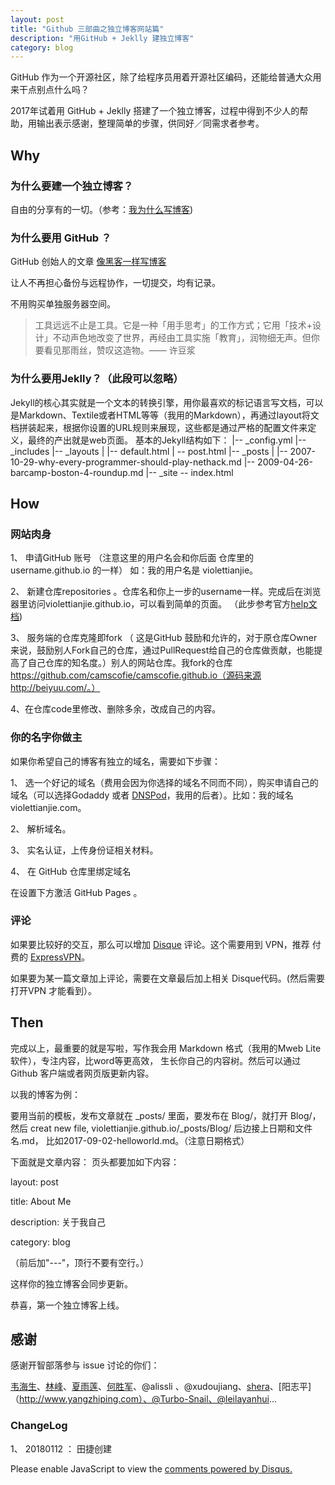 ```yaml
---
layout: post
title: "Github 三部曲之独立博客网站篇"
description: "用GitHub + Jeklly 建独立博客"
category: blog
---
```



GitHub 作为一个开源社区，除了给程序员用着开源社区编码，还能给普通大众用来干点别点什么吗？

2017年试着用 GitHub + Jeklly 搭建了一个独立博客，过程中得到不少人的帮助，用输出表示感谢，整理简单的步骤，供同好／同需求者参考。

## Why

### 为什么要建一个独立博客？

自由的分享有的一切。（参考：[我为什么写博客](http://beiyuu.com/why-blog)) 


### 为什么要用 GitHub ？

GitHub 创始人的文章 [像黑客一样写博客](http://tom.preston-werner.com/2008/11/17/blogging-like-a-hacker.html)

让人不再担心备份与远程协作，一切提交，均有记录。

不用购买单独服务器空间。

> 工具远远不止是工具。它是一种「用手思考」的工作方式；它用「技术+设计」不动声色地改变了世界，再经由工具实施「教育」，润物细无声。但你要看见那雨丝，赞叹这造物。—— 许豆浆

### 为什么要用Jeklly？（此段可以忽略）

Jekyll的核心其实就是一个文本的转换引擎，用你最喜欢的标记语言写文档，可以是Markdown、Textile或者HTML等等（我用的Markdown），再通过layout将文档拼装起来，根据你设置的URL规则来展现，这些都是通过严格的配置文件来定义，最终的产出就是web页面。
基本的Jekyll结构如下：
|-- _config.yml |-- _includes |-- _layouts | |-- default.html | -- post.html |-- _posts | |-- 2007-10-29-why-every-programmer-should-play-nethack.md |-- 2009-04-26-barcamp-boston-4-roundup.md |-- _site -- index.html

## How
 
### 网站肉身
 
 1、 申请GitHub 账号 （注意这里的用户名会和你后面 仓库里的 username.github.io 的一样）
    如：我的用户名是 violettianjie。
 
 2、 新建仓库repositories 。仓库名和你上一步的username一样。完成后在浏览器里访问violettianjie.github.io，可以看到简单的页面。
 （此步参考官方[help文档](https://pages.github.com))
 
 3、 服务端的仓库克隆即fork （ 这是GitHub 鼓励和允许的，对于原仓库Owner来说，鼓励别人Fork自己的仓库，通过PullRequest给自己的仓库做贡献，也能提高了自己仓库的知名度。）别人的网站仓库。我fork的仓库 https://github.com/camscofie/camscofie.github.io（源码来源 http://beiyuu.com/。）
 
 4、在仓库code里修改、删除多余，改成自己的内容。
 
### 你的名字你做主
 
如果你希望自己的博客有独立的域名，需要如下步骤：

 
 1、 选一个好记的域名（费用会因为你选择的域名不同而不同），购买申请自己的域名（可以选择Godaddy 或者 [DNSPod](https://www.dnspod.cn)，我用的后者）。比如：我的域名violettianjie.com。
 
 
 2、 解析域名。
 
 3、 实名认证，上传身份证相关材料。
 
 4、 在 GitHub 仓库里绑定域名
 
 在设置下方激活 GitHub Pages 。
 
### 评论

如果要比较好的交互，那么可以增加 [Disque](http://disqus.com) 评论。这个需要用到 VPN，推荐 付费的 [ExpressVPN](https://www.xpress-vpn.com)。

如果要为某一篇文章加上评论，需要在文章最后加上相关 Disque代码。(然后需要打开VPN 才能看到）。





## Then

完成以上，最重要的就是写啦，写作我会用 Markdown 格式（我用的Mweb Lite 软件），专注内容，比word等更高效， 生长你自己的内容树。然后可以通过Github 客户端或者网页版更新内容。 

以我的博客为例：

要用当前的模板，发布文章就在 _posts/ 里面，要发布在 Blog/，就打开 Blog/，然后 creat new file,
violettianjie.github.io/_posts/Blog/ 后边接上日期和文件名.md， 比如2017-09-02-helloworld.md。（注意日期格式）

下面就是文章内容：
页头都要加如下内容：

layout: post

title: About Me

description: 关于我自己

category: blog

（前后加"---"，顶行不要有空行。）



这样你的独立博客会同步更新。




恭喜，第一个独立博客上线。


## 感谢

感谢开智部落参与 issue 讨论的你们：

[韦海生](https://www.weihaisheng.com)、[林峰](http://linfeng365.com)、[夏雨莲](xiayulian.com)、[何胜军](https://bigv027.github.io/)、@alissli 、@xudoujiang、[shera](http://sherahouse.com)、[阳志平]（http://www.yangzhiping.com）、@Turbo-Snail、@leilayanhui...
 
### ChangeLog 

1、 20180112 ： 田捷创建



<div id="disqus_thread"></div>
<script>

/**
*  RECOMMENDED CONFIGURATION VARIABLES: EDIT AND UNCOMMENT THE SECTION BELOW TO INSERT DYNAMIC VALUES FROM YOUR PLATFORM OR CMS.
*  LEARN WHY DEFINING THESE VARIABLES IS IMPORTANT: https://disqus.com/admin/universalcode/#configuration-variables*/
/*
var disqus_config = function () {
this.page.url = https://violettianjie.github.io;  // Replace PAGE_URL with your page's canonical URL variable
this.page.identifier = https://violettianjie.github.io; // Replace PAGE_IDENTIFIER with your page's unique identifier variable
};
*/
(function() { // DON'T EDIT BELOW THIS LINE
var d = document, s = d.createElement('script');
s.src = 'https://https-violettianjie-github-io-1.disqus.com/embed.js';
s.setAttribute('data-timestamp', +new Date());
(d.head || d.body).appendChild(s);
})();
</script>
<noscript>Please enable JavaScript to view the <a href="https://disqus.com/?ref_noscript">comments powered by Disqus.</a></noscript>





